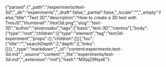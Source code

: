 {"parsed":{"_path":"/experiments/text-3d","_dir":"experiments","_draft":false,"_partial":false,"_locale":"","_empty":false,"title":"Text 3D","description":"How to create a 3D text with TresJS","thumbnail":"/text3d.png","slug":"text-3D","author":"alvarosabu","tags":["basic","text-3D","cientos"],"body":{"type":"root","children":[{"type":"element","tag":"text3d-experiment","props":{},"children":[]}],"toc":{"title":"","searchDepth":2,"depth":2,"links":[]}},"_type":"markdown","_id":"content:experiments:text-3d.md","_source":"content","_file":"experiments/text-3d.md","_extension":"md"},"hash":"MXjqZ9NyeE"}
